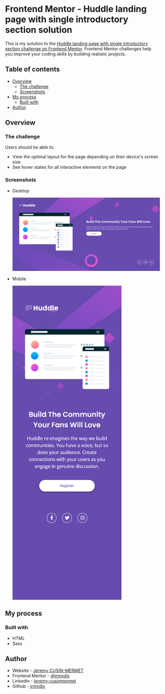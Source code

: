 # Frontend Mentor - Huddle landing page with single introductory section solution

This is my solution to the [Huddle landing page with single introductory section challenge on Frontend Mentor](https://www.frontendmentor.io/challenges/huddle-landing-page-with-a-single-introductory-section-B_2Wvxgi0). Frontend Mentor challenges help you improve your coding skills by building realistic projects.

## Table of contents

- [Overview](#overview)
  - [The challenge](#the-challenge)
  - [Screenshots](#screenshots)
- [My process](#my-process)
  - [Built with](#built-with)
- [Author](#author)

## Overview

### The challenge

Users should be able to:

- View the optimal layout for the page depending on their device's screen size
- See hover states for all interactive elements on the page

### Screenshots

- Desktop

  ![](screenshots/desktop-design-made.png)

- Mobile

  ![](screenshots/mobile-design-made.png)

## My process

### Built with

- HTML
- Sass

## Author

- Website - [Jérémy CUSIN-MERMET](https://jeremy-cusinmermet.xyz/)
- Frontend Mentor - [@jrmydix](https://www.frontendmentor.io/profile/jrmydix)
- LinkedIn - [jeremy-cusinmermet](https://www.linkedin.com/in/jeremy-cusinmermet/)
- Github - [jrmydix](https://github.com/jrmydix)
